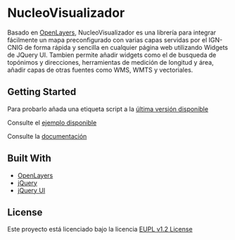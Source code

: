 # NucleoVisualizador

Basado en [OpenLayers](https://openlayers.org/), NucleoVisualizador es una librería para integrar fácilmente un mapa preconfigurado con varias capas servidas por el IGN-CNIG de forma rápida y sencilla en cualquier página web utilizando Widgets de JQuery UI. Tambien permite añadir widgets como el de busqueda de topónimos y direcciones, herramientas de medición de longitud y área, añadir capas de otras fuentes como WMS, WMTS y vectoriales.

## Getting Started

Para probarlo añada una etiqueta script a la [última versión disponible](http://componentes.ign.es/NucleoVisualizador/IGN_middle.js)

Consulte el [ejemplo disponible](http://componentes.ign.es/NucleoVisualizador/index.html)

Consulte la [documentación](http://componentes.ign.es/IGN_API_Docs/files/IGN_API_CORE-js.html)

## Built With

* [OpenLayers](https://openlayers.org/)
* [jQuery](https://jquery.com/)
* [jQuery UI](https://jqueryui.com/)

## License

Este proyecto está licenciado bajo la licencia [EUPL v1.2 License](https://joinup.ec.europa.eu/sites/default/files/eupl_v1.2_es.pdf)
